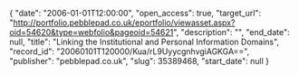{
  "date": "2006-01-01T12:00:00", 
  "open_access": true, 
  "target_url": "http://portfolio.pebblepad.co.uk/eportfolio/viewasset.aspx?oid=54620&type=webfolio&pageoid=54621", 
  "description": "", 
  "end_date": null, 
  "title": "Linking the Institutional and Personal Information Domains", 
  "record_id": "20060101T120000/Kua/rL9UyycgnhvgiAGKGA==", 
  "publisher": "pebblepad.co.uk", 
  "slug": 35389468, 
  "start_date": null
}


